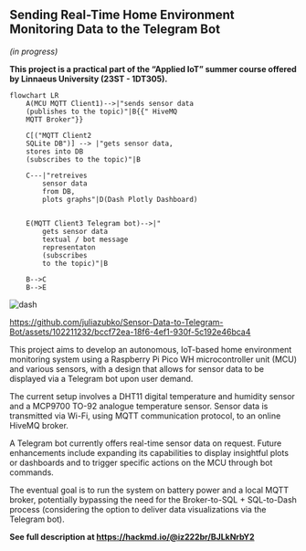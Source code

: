 ## Sending Real-Time Home Environment Monitoring Data to the Telegram Bot
*(in progress)*

**This project is a practical part of the “Applied IoT” summer course offered by Linnaeus University (23ST - 1DT305).**

 

```mermaid
flowchart LR
    A(MCU MQTT Client1)-->|"sends sensor data
	(publishes to the topic)"|B{{" HiveMQ 
	MQTT Broker"}}
    
	C[("MQTT Client2
    SQLite DB")] --> |"gets sensor data, 
    stores into DB
    (subscribes to the topic)"|B 
 
    C---|"retreives 
        sensor data
        from DB, 
        plots graphs"|D(Dash Plotly Dashboard)  


    E(MQTT Client3 Telegram bot)-->|"
        gets sensor data
        textual / bot message
        representaton
        (subscribes
        to the topic)"|B  
        
    B-->C
    B-->E
```

![dash](https://github.com/juliazubko/Sensor-Data-to-Telegram-Bot/assets/102211232/02c60fc8-cc7e-4566-9a66-89852102d2fd)  

 https://github.com/juliazubko/Sensor-Data-to-Telegram-Bot/assets/102211232/bccf72ea-18f6-4ef1-930f-5c192e46bca4 

This project aims to develop an autonomous, IoT-based home environment monitoring system using a Raspberry Pi Pico WH microcontroller unit (MCU) and various sensors, with a design that allows for sensor data to be displayed via a Telegram bot upon user demand.

The current setup involves a DHT11 digital temperature and humidity sensor and a MCP9700 TO-92 analogue temperature sensor. Sensor data is transmitted via Wi-Fi, using MQTT communication protocol, to an online HiveMQ broker. 

A Telegram bot currently offers real-time sensor data on request. Future enhancements include expanding its capabilities to display insightful plots or dashboards and to trigger specific actions on the MCU through bot commands.

The eventual goal is to run the system on battery power and a local MQTT broker, potentially bypassing the need for the Broker-to-SQL + SQL-to-Dash process (considering the option to deliver data visualizations  via the Telegram bot). 

**See full description at https://hackmd.io/@iz222br/BJLkNrbY2**  




